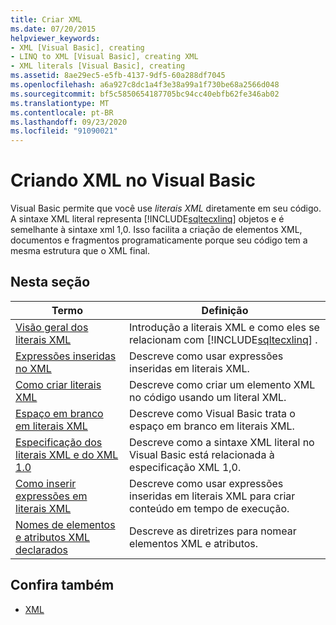 ```yaml
---
title: Criar XML
ms.date: 07/20/2015
helpviewer_keywords:
- XML [Visual Basic], creating
- LINQ to XML [Visual Basic], creating XML
- XML literals [Visual Basic], creating
ms.assetid: 8ae29ec5-e5fb-4137-9df5-60a288df7045
ms.openlocfilehash: a6a927c8dc1a4f3e38a99a1f730be68a2566d048
ms.sourcegitcommit: bf5c5850654187705bc94cc40ebfb62fe346ab02
ms.translationtype: MT
ms.contentlocale: pt-BR
ms.lasthandoff: 09/23/2020
ms.locfileid: "91090021"
---
```

# <a name="creating-xml-in-visual-basic"></a>Criando XML no Visual Basic

Visual Basic permite que você use *literais XML* diretamente em seu código. A sintaxe XML literal representa [!INCLUDE[sqltecxlinq](~/includes/sqltecxlinq-md.md)] objetos e é semelhante à sintaxe xml 1,0. Isso facilita a criação de elementos XML, documentos e fragmentos programaticamente porque seu código tem a mesma estrutura que o XML final.  
  
## <a name="in-this-section"></a>Nesta seção  
  
|Termo|Definição|  
|---|---|  
|[Visão geral dos literais XML](xml-literals-overview.md)|Introdução a literais XML e como eles se relacionam com [!INCLUDE[sqltecxlinq](~/includes/sqltecxlinq-md.md)] .|  
|[Expressões inseridas no XML](embedded-expressions-in-xml.md)|Descreve como usar expressões inseridas em literais XML.|  
|[Como criar literais XML](how-to-create-xml-literals.md)|Descreve como criar um elemento XML no código usando um literal XML.|  
|[Espaço em branco em literais XML](white-space-in-xml-literals.md)|Descreve como Visual Basic trata o espaço em branco em literais XML.|  
|[Especificação dos literais XML e do XML 1.0](xml-literals-and-the-xml-1-0-specification.md)|Descreve como a sintaxe XML literal no Visual Basic está relacionada à especificação XML 1,0.|  
|[Como inserir expressões em literais XML](how-to-embed-expressions-in-xml-literals.md)|Descreve como usar expressões inseridas em literais XML para criar conteúdo em tempo de execução.|  
|[Nomes de elementos e atributos XML declarados](names-of-declared-xml-elements-and-attributes.md)|Descreve as diretrizes para nomear elementos XML e atributos.|  
  
## <a name="see-also"></a>Confira também

- [XML](index.md)

